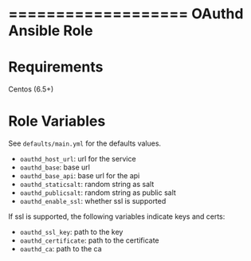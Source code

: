 ===================
OAuthd Ansible Role
===================

Requirements
============

Centos (6.5+)

Role Variables
==============

See `defaults/main.yml` for the defaults values.

- `oauthd_host_url`: url for the service
- `oauthd_base`: base url
- `oauthd_base_api`: base url for the api
- `oauthd_staticsalt`: random string as salt
- `oauthd_publicsalt`: random string as public salt
- `oauthd_enable_ssl`: whether ssl is supported

If ssl is supported, the following variables indicate keys and certs:

- `oauthd_ssl_key`: path to the key
- `oauthd_certificate`: path to the certificate
- `oauthd_ca`: path to the ca
